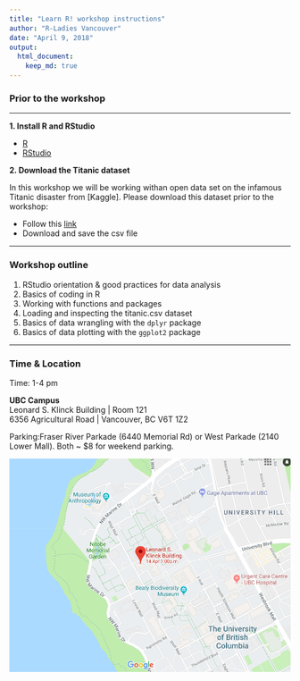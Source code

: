 ```yaml
---
title: "Learn R! workshop instructions"
author: "R-Ladies Vancouver"
date: "April 9, 2018"
output:
  html_document:
    keep_md: true
---
```



### Prior to the workshop
---

**1. Install R and RStudio**

* [R](https://cran.r-project.org/)
* [RStudio](https://www.rstudio.com/products/rstudio/#Desktop)

**2. Download the Titanic dataset**

In this workshop we will be working withan open data set on the infamous Titanic disaster from [Kaggle]. Please download this dataset prior to the workshop:

* Follow this [link](https://drive.google.com/open?id=1iK6tiBsb4cabyi7mP5FLCH6LWYs4hOSI)
* Download and save the csv file

---
### Workshop outline

1. RStudio orientation & good practices for data analysis   
2. Basics of coding in R  
3. Working with functions and packages  
4. Loading and inspecting the titanic.csv dataset
5. Basics of data wrangling with the `dplyr` package  
6. Basics of data plotting with the `ggplot2` package  

---
### Time & Location

Time: 1-4 pm

**UBC Campus**  
Leonard S. Klinck Building | Room 121  
6356 Agricultural Road | Vancouver, BC V6T 1Z2 

Parking:Fraser River Parkade (6440 Memorial Rd) or West Parkade (2140 Lower Mall). Both ~ $8 for weekend parking.

![](Img/map.png)




